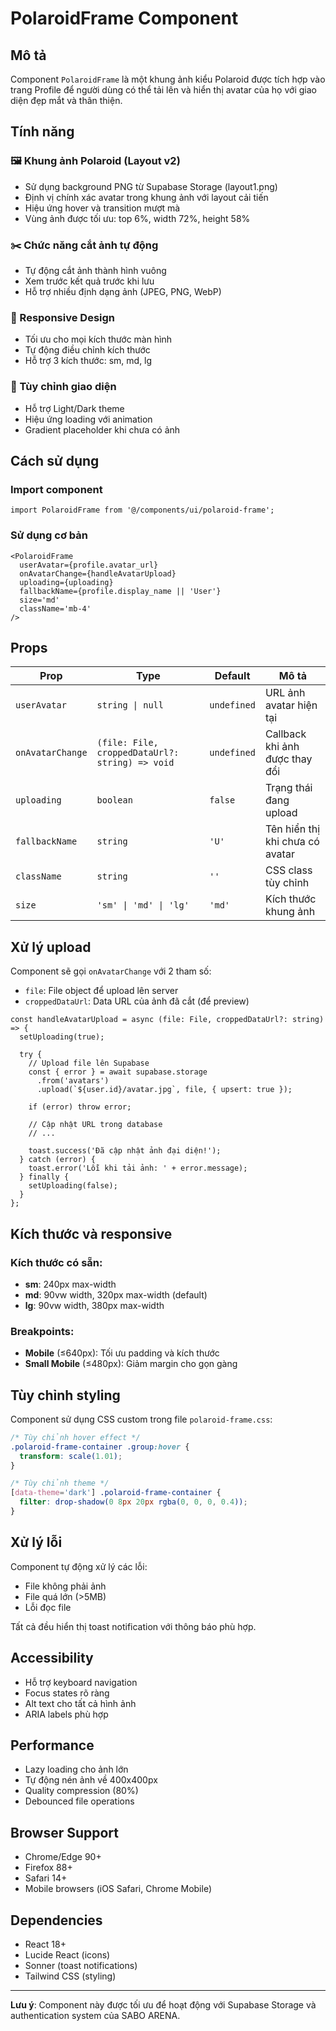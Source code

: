 # PolaroidFrame Component

## Mô tả

Component `PolaroidFrame` là một khung ảnh kiểu Polaroid được tích hợp vào trang Profile để người dùng có thể tải lên và hiển thị avatar của họ với giao diện đẹp mắt và thân thiện.

## Tính năng

### 🖼️ Khung ảnh Polaroid (Layout v2)

- Sử dụng background PNG từ Supabase Storage (layout1.png)
- Định vị chính xác avatar trong khung ảnh với layout cải tiến
- Hiệu ứng hover và transition mượt mà
- Vùng ảnh được tối ưu: top 6%, width 72%, height 58%

### ✂️ Chức năng cắt ảnh tự động

- Tự động cắt ảnh thành hình vuông
- Xem trước kết quả trước khi lưu
- Hỗ trợ nhiều định dạng ảnh (JPEG, PNG, WebP)

### 📱 Responsive Design

- Tối ưu cho mọi kích thước màn hình
- Tự động điều chỉnh kích thước
- Hỗ trợ 3 kích thước: sm, md, lg

### 🎨 Tùy chỉnh giao diện

- Hỗ trợ Light/Dark theme
- Hiệu ứng loading với animation
- Gradient placeholder khi chưa có ảnh

## Cách sử dụng

### Import component

```tsx
import PolaroidFrame from '@/components/ui/polaroid-frame';
```

### Sử dụng cơ bản

```tsx
<PolaroidFrame
  userAvatar={profile.avatar_url}
  onAvatarChange={handleAvatarUpload}
  uploading={uploading}
  fallbackName={profile.display_name || 'User'}
  size='md'
  className='mb-4'
/>
```

## Props

| Prop             | Type                                            | Default     | Mô tả                           |
| ---------------- | ----------------------------------------------- | ----------- | ------------------------------- |
| `userAvatar`     | `string \| null`                                | `undefined` | URL ảnh avatar hiện tại         |
| `onAvatarChange` | `(file: File, croppedDataUrl?: string) => void` | `undefined` | Callback khi ảnh được thay đổi  |
| `uploading`      | `boolean`                                       | `false`     | Trạng thái đang upload          |
| `fallbackName`   | `string`                                        | `'U'`       | Tên hiển thị khi chưa có avatar |
| `className`      | `string`                                        | `''`        | CSS class tùy chỉnh             |
| `size`           | `'sm' \| 'md' \| 'lg'`                          | `'md'`      | Kích thước khung ảnh            |

## Xử lý upload

Component sẽ gọi `onAvatarChange` với 2 tham số:

- `file`: File object để upload lên server
- `croppedDataUrl`: Data URL của ảnh đã cắt (để preview)

```tsx
const handleAvatarUpload = async (file: File, croppedDataUrl?: string) => {
  setUploading(true);

  try {
    // Upload file lên Supabase
    const { error } = await supabase.storage
      .from('avatars')
      .upload(`${user.id}/avatar.jpg`, file, { upsert: true });

    if (error) throw error;

    // Cập nhật URL trong database
    // ...

    toast.success('Đã cập nhật ảnh đại diện!');
  } catch (error) {
    toast.error('Lỗi khi tải ảnh: ' + error.message);
  } finally {
    setUploading(false);
  }
};
```

## Kích thước và responsive

### Kích thước có sẵn:

- **sm**: 240px max-width
- **md**: 90vw width, 320px max-width (default)
- **lg**: 90vw width, 380px max-width

### Breakpoints:

- **Mobile** (≤640px): Tối ưu padding và kích thước
- **Small Mobile** (≤480px): Giảm margin cho gọn gàng

## Tùy chỉnh styling

Component sử dụng CSS custom trong file `polaroid-frame.css`:

```css
/* Tùy chỉnh hover effect */
.polaroid-frame-container .group:hover {
  transform: scale(1.01);
}

/* Tùy chỉnh theme */
[data-theme='dark'] .polaroid-frame-container {
  filter: drop-shadow(0 8px 20px rgba(0, 0, 0, 0.4));
}
```

## Xử lý lỗi

Component tự động xử lý các lỗi:

- File không phải ảnh
- File quá lớn (>5MB)
- Lỗi đọc file

Tất cả đều hiển thị toast notification với thông báo phù hợp.

## Accessibility

- Hỗ trợ keyboard navigation
- Focus states rõ ràng
- Alt text cho tất cả hình ảnh
- ARIA labels phù hợp

## Performance

- Lazy loading cho ảnh lớn
- Tự động nén ảnh về 400x400px
- Quality compression (80%)
- Debounced file operations

## Browser Support

- Chrome/Edge 90+
- Firefox 88+
- Safari 14+
- Mobile browsers (iOS Safari, Chrome Mobile)

## Dependencies

- React 18+
- Lucide React (icons)
- Sonner (toast notifications)
- Tailwind CSS (styling)

---

**Lưu ý**: Component này được tối ưu để hoạt động với Supabase Storage và authentication system của SABO ARENA.
